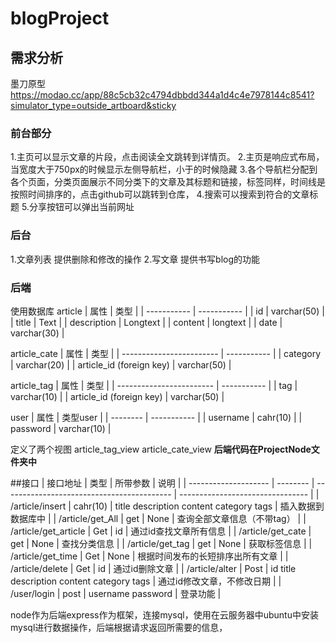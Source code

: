 # blogProject
## 需求分析
墨刀原型
https://modao.cc/app/88c5cb32c4794dbbdd344a1d4c4e7978144c8541?simulator_type=outside_artboard&sticky
### 前台部分
1.主页可以显示文章的片段，点击阅读全文跳转到详情页。
2.主页是响应式布局，当宽度大于750px的时候显示左侧导航栏，小于的时候隐藏
3.各个导航栏分配到各个页面，分类页面展示不同分类下的文章及其标题和链接，标签同样，时间线是按照时间排序的，点击github可以跳转到仓库，
4.搜索可以搜索到符合的文章标题
5.分享按钮可以弹出当前网址
### 后台 
1.文章列表 提供删除和修改的操作
2.写文章   提供书写blog的功能

### 后端
使用数据库
article
| 属性        | 类型        |
| ----------- | ----------- |
| id          | varchar(50) |
| title       | Text        |
| description | Longtext    |
| content     | longtext    |
| date        | varchar(30) |

article_cate
| 属性                     | 类型        |
| ------------------------ | ----------- |
| category                 | varchar(20) |
| article_id (foreign key) | varchar(50) |

article_tag
| 属性                     | 类型        |
| ------------------------ | ----------- |
| tag                      | varchar(10) |
| article_id (foreign key) | varchar(50) |

user
| 属性     | 类型user    |
| -------- | ----------- |
| username | cahr(10)    |
| password | varchar(10) |

定义了两个视图
article_tag_view
article_cate_view
**后端代码在ProjectNode文件夹中**

##接口
| 接口地址             | 类型     | 所带参数                                   | 说明                             |
| -------------------- | -------- | ------------------------------------------ | -------------------------------- |
| /article/insert      | cahr(10) | title description content category tags    | 插入数据到数据库中               |
| /article/get_All     | get      | None                                       | 查询全部文章信息（不带tag）      |
| /article/get_article | Get      | id                                         | 通过id查找文章所有信息           |
| /article/get_cate    | get      | None                                       | 查找分类信息                     |
| /article/get_tag     | get      | None                                       | 获取标签信息                     |
| /article/get_time    | Get      | None                                       | 根据时间发布的长短排序出所有文章 |
| /article/delete      | Get      | id                                         | 通过id删除文章                   |
| /article/alter       | Post     | id title description content category tags | 通过id修改文章，不修改日期       |
| /user/login          | post     | username password                          | 登录功能                         |




node作为后端express作为框架，连接mysql，使用在云服务器中ubuntu中安装mysql进行数据操作，后端根据请求返回所需要的信息，
